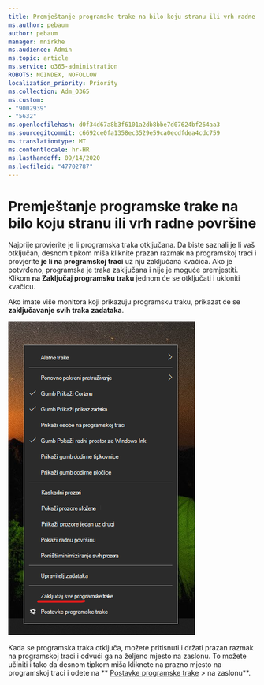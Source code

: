 ```yaml
---
title: Premještanje programske trake na bilo koju stranu ili vrh radne površine
ms.author: pebaum
author: pebaum
manager: mnirkhe
ms.audience: Admin
ms.topic: article
ms.service: o365-administration
ROBOTS: NOINDEX, NOFOLLOW
localization_priority: Priority
ms.collection: Adm_O365
ms.custom:
- "9002939"
- "5632"
ms.openlocfilehash: d0f34d67a8b3f6101a2db8bbe7d07624bf264aa3
ms.sourcegitcommit: c6692ce0fa1358ec3529e59ca0ecdfdea4cdc759
ms.translationtype: MT
ms.contentlocale: hr-HR
ms.lasthandoff: 09/14/2020
ms.locfileid: "47702787"
---
```

# <a name="move-the-taskbar-to-either-side-or-the-top-of-your-desktop"></a>Premještanje programske trake na bilo koju stranu ili vrh radne površine

Najprije provjerite je li programska traka otključana. Da biste saznali je li vaš otključan, desnom tipkom miša kliknite prazan razmak na programskoj traci i provjerite **je li na programskoj traci** uz nju zaključana kvačica. Ako je potvrđeno, programska je traka zaključana i nije je moguće premjestiti. Klikom **na Zaključaj programsku traku** jednom će se otključati i ukloniti kvačicu.

Ako imate više monitora koji prikazuju programsku traku, prikazat će se **zaključavanje svih traka zadataka**.

![Zaključavanje svih traka zadataka](media/lock-all-taskbars.png)

Kada se programska traka otključa, možete pritisnuti i držati prazan razmak na programskoj traci i odvući ga na željeno mjesto na zaslonu. To možete učiniti i tako da desnom tipkom miša kliknete na prazno mjesto na programskoj traci i odete na ** [Postavke programske trake](ms-settings:taskbar?activationSource=GetHelp) > na zaslonu**.
